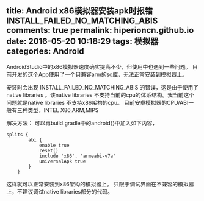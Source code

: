 title: Android x86模拟器安装apk时报错 INSTALL_FAILED_NO_MATCHING_ABIS
comments: true
permalink: hiperioncn.github.io
date: 2016-05-20 10:18:29
tags: 模拟器
categories: Android
---

AndroidStudio中的x86模拟器速度确实提高不少，但使用中也遇到一些问题。
目前开发的这个App使用了一个只兼容arm的so库，无法正常安装到模拟器上。

安装时会出现 INSTALL_FAILED_NO_MATCHING_ABIS 的错误，这是由于使用了native libraries 。该native libraries 不支持当前的cpu的体系结构。我当前这个问题就是native libraries 不支持x86架构的cpu。
目前安卓模拟器的CPU/ABI一般有三种类型，INTEL X86,ARM,MIPS

解决方法：
可以再build.gradle中的android{}中加入如下内容，

```
splits {
        abi {
            enable true
            reset()
            include 'x86', 'armeabi-v7a'
            universalApk true
        }
    }

```

这样就可以正常安装到x86架构的模拟器上。
只限于调试界面在不兼容的模拟器上，不建议调试native libraries部分的代码。

